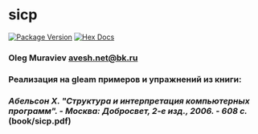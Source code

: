 # sicp

[![Package Version](https://img.shields.io/hexpm/v/sicp)](https://hex.pm/packages/sicp)
[![Hex Docs](https://img.shields.io/badge/hex-docs-ffaff3)](https://hexdocs.pm/sicp/)

### Oleg Muraviev <avesh.net@bk.ru>  
### Реализация на gleam примеров и упражнений из книги:  
### *Абельсон Х. "Структура и интерпретация компьютерных программ". - Москва: Добросвет, 2-е изд., 2006. - 608 с.*(book/sicp.pdf)  
